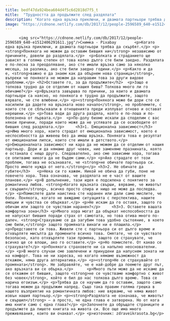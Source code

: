 ```yaml
---
title: bedf47da924bea604d4f5c6d2818d7f5_t
mitle:  "Трудността да продължите след раздялата"
description: "Когато една връзка приключи, и двамата партньори трябва да скърбят. Понякога не можем да оставим бившия ни независимо от причините, довели до раздялата. Болката и страданието ще зависят в голяма степен от това колко дълго сте били заедно. Раздялата е по-лесна за преодоляване, ако сте имали връзка само за няколко месеца, за разлика, ако сте били заедно години. …"
image: "https://cdnone.netlify.com/db/2017/12/people-2596589_640-e1512406291611.jpg"
---
```


          <img src="https://cdnone.netlify.com/db/2017/12/people-2596589_640-e1512406291611.jpg"/>Снимка - Pixabay        <p>Когато една връзка приключи, и двамата партньори трябва да скърбят.</p> <p><strong>Понякога не можем да оставим бившия ни</strong> независимо от причините, довели до раздялата.</p>  <p>Болката и страданието ще зависят в голяма степен от това колко дълго сте били заедно. Раздялата е по-лесна за преодоляване, ако сте имали връзка само за няколко месеца, за разлика, ако сте били заедно години.</p> <p>Както и да е, <strong>важно е да знаем как да обърнем нова страница</strong>, въпреки че понякога не можем да направим това за други видове проблеми.</p> <h2>Оставете го, за да продължите</h2>  <p>Защо е толкова трудно да се отделим от нашия бивш? Толкова много ли го обичаме?</p> <p>Връзката завършва по причини, за които и двамата партньори са наясно, но понякога е трудно да продължите, защото вярвате, че сте влюбени.</p> <p><strong>Понякога може би дори сте се насилили да дадете на връзката ново начало</strong>, но проблемите, с които сте се сблъсквали в отношенията преди изплуват отново и остават нерешени.</p> <p>Това води до друга раздяла, която е по-лоша и по-болезнена от първата.</p>  <p>По-долу бихме искали да споделим с вас някои причини, поради които може да не успявате да се освободите от бившия след раздялата.</p>     <h3>1. Емоционална зависимост</h3> <p>Има много хора, които страдат от емоционална зависимост, което е неспособността да живееш без да имаш връзка. Понякога това е резултат от емоционални липси, които сте имали в детството.</p> <p>Емоционалната зависимост ни кара да не можем да се отделим от нашия партньор. Дори и да нямаме друг човек, ние заменяме празнината, която е останала с нещо друго. Следователно, ако сме зависими хора, тогава се опитваме никога да не бъдем сами.</p> <p>Ако страдате от този проблем, тогава не осъзнавате, че <strong>не обичате партньора си. Просто имате нужда от него.</strong></p> <h3>2. Не обичате да губите</h3>   <p>Нека си го кажем. Никой не обича да губи, поне не повечето хора. Това означава, че раздялата не е част от вашите планове.</p> <p>В допълнение, тази идея е подсилена с понятието за романтична любов. <strong>Когато връзката свърши, вярваме, че животът е свършил</strong>, всичко просто спира и нищо не може да последва.</p> <p>Помислете дали наистина сте наранен или дали само мислите, че боли. Понякога, когато не виждаме ситуацията с перспектива, нашите емоции и чувства се объркват.</p> <p>Не искам да го оставя, защото го обичам или защото се чувствам наранен?</p>     <h3>3. Оставете вашата комфортна зона</h3> <p>Много хора могат да объркат неспособността да не напускат бившия поради страх от самотата, но това отива много по-далеч. <strong>Страхуваме се да загубим това удобно състояние, в което сме били,</strong> защото промяната винаги ни е плашила.</p> <p>Представете си това. Живели сте с партньора си от дълго време и отхвърляте мисълта да промените всичко това. Смятате, че се чувствате безопасно, като отхвърляте тази промяна, защото се страхувате, че всичко ще се влоши, ако го оставите.</p> <p>Но помислете. От какво се страхувате?</p> <p>Понякога страховете ни са напълно неоснователни.</p> <p>В много случаи сме завлечени и принудени да напуснем зоната ни на комфорт. Това не ни харесва, но когато нямаме възможност да откажем, няма друга алтернатива.</p> <p><strong>Не се страхувайте от промяната</strong>. Не забравяйте, че е най-добре да поемете друг път, ако връзката ви се обърка.</p>      <p>Много пъти може да не искаме да се откажем от бившия, защото <strong>не се чувстваме комфортно с живот без човек</strong>, който е бил до нас толкова дълго време. Това се нарича егоизъм.</p> <p>Трябва да се научим да го оставим, защото само тогава можем да продължим напред. Също така правим голяма грешка в нашето възприятие на романтичната любов: ние вярваме, че няма живот извън нашия партньор.</p> <p><strong>Раздялата не означава, че животът е свършил</strong> – а просто, че една глава е затворена. Но от кога има книги само с една глава?</p> <p>Започнете да обръщате страниците и продължете да пишете книгата на живота си. Все още има много преживявания, които ви очакват.</p> <p>източник: zdraveikrasota.bg</p>        